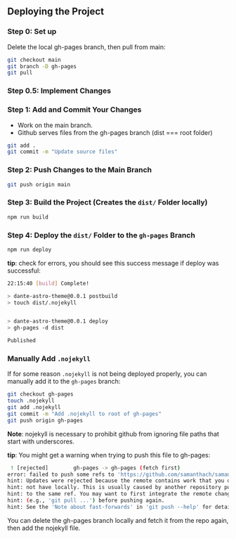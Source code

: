 ## Deploying the Project

### Step 0: Set up
Delete the local gh-pages branch, then pull from main:
```bash
git checkout main
git branch -D gh-pages
git pull
```
### Step 0.5: Implement Changes

### Step 1: Add and Commit Your Changes
- Work on the main branch.
- Github serves files from the gh-pages branch (dist === root folder)
```bash
git add .
git commit -m "Update source files"
```

### Step 2: Push Changes to the Main Branch
```bash
git push origin main
```

### Step 3: Build the Project (Creates the `dist/` Folder locally)
```bash
npm run build
```

### Step 4: Deploy the `dist/` Folder to the `gh-pages` Branch
```bash
npm run deploy
```
**tip**: check for errors, you should see  this success message if deploy was successful:
```bash
22:15:40 [build] Complete!

> dante-astro-theme@0.0.1 postbuild
> touch dist/.nojekyll


> dante-astro-theme@0.0.1 deploy
> gh-pages -d dist

Published
```

### Manually Add `.nojekyll`
If for some reason `.nojekyll` is not being deployed properly, you can manually add it to the `gh-pages` branch:
```bash
git checkout gh-pages
touch .nojekyll
git add .nojekyll
git commit -m "Add .nojekyll to root of gh-pages"
git push origin gh-pages
```
**Note**: nojekyll is necessary to prohibit github from ignoring file paths that start with underscores.

**tip**:
You might get a warning when trying to push this file to gh-pages:
```bash
 ! [rejected]        gh-pages -> gh-pages (fetch first)
error: failed to push some refs to 'https://github.com/samanthach/samanthach.github.io.git'
hint: Updates were rejected because the remote contains work that you do
hint: not have locally. This is usually caused by another repository pushing
hint: to the same ref. You may want to first integrate the remote changes
hint: (e.g., 'git pull ...') before pushing again.
hint: See the 'Note about fast-forwards' in 'git push --help' for details.
```
You can delete the gh-pages branch locally and fetch it from the repo again, then add the nojekyll file.
